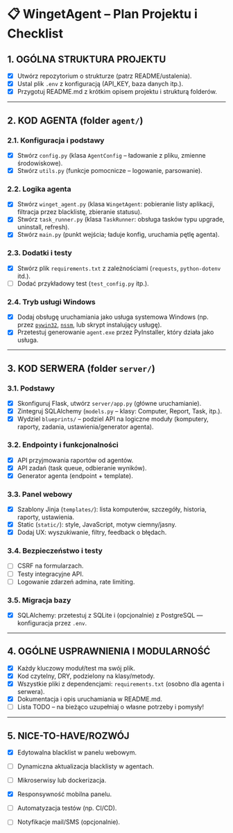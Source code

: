 # 📋 WingetAgent – Plan Projektu i Checklist

## 1. OGÓLNA STRUKTURA PROJEKTU

- [x] Utwórz repozytorium o strukturze (patrz README/ustalenia).
- [x] Ustal plik `.env` z konfiguracją (API_KEY, baza danych itp.).
- [x] Przygotuj README.md z krótkim opisem projektu i strukturą folderów.

---

## 2. KOD AGENTA (folder `agent/`)

### 2.1. Konfiguracja i podstawy
- [x] Stwórz `config.py` (klasa `AgentConfig` – ładowanie z pliku, zmienne środowiskowe).
- [x] Stwórz `utils.py` (funkcje pomocnicze – logowanie, parsowanie).

### 2.2. Logika agenta
- [x] Stwórz `winget_agent.py` (klasa `WingetAgent`: pobieranie listy aplikacji, filtracja przez blacklistę, zbieranie statusu).
- [x] Stwórz `task_runner.py` (klasa `TaskRunner`: obsługa tasków typu upgrade, uninstall, refresh).
- [x] Stwórz `main.py` (punkt wejścia; ładuje konfig, uruchamia pętlę agenta).

### 2.3. Dodatki i testy
- [x] Stwórz plik `requirements.txt` z zależnościami (`requests`, `python-dotenv` itd.).
- [ ] Dodać przykładowy test (`test_config.py` itp.).

### 2.4. Tryb usługi Windows
- [x] Dodaj obsługę uruchamiania jako usługa systemowa Windows (np. przez [`pywin32`](https://pypi.org/project/pywin32/), [`nssm`](https://nssm.cc/), lub skrypt instalujący usługę).
- [x] Przetestuj generowanie `agent.exe` przez PyInstaller, który działa jako usługa.

---

## 3. KOD SERWERA (folder `server/`)

### 3.1. Podstawy
- [x] Skonfiguruj Flask, utwórz `server/app.py` (główne uruchamianie).
- [x] Zintegruj SQLAlchemy (`models.py` – klasy: Computer, Report, Task, itp.).
- [x] Wydziel `blueprints/` – podziel API na logiczne moduły (komputery, raporty, zadania, ustawienia/generator agenta).

### 3.2. Endpointy i funkcjonalności
- [x] API przyjmowania raportów od agentów.
- [x] API zadań (task queue, odbieranie wyników).
- [x] Generator agenta (endpoint + template).

### 3.3. Panel webowy
- [x] Szablony Jinja (`templates/`): lista komputerów, szczegóły, historia, raporty, ustawienia.
- [x] Static (`static/`): style, JavaScript, motyw ciemny/jasny.
- [x] Dodaj UX: wyszukiwanie, filtry, feedback o błędach.

### 3.4. Bezpieczeństwo i testy
- [ ] CSRF na formularzach.
- [ ] Testy integracyjne API.
- [ ] Logowanie zdarzeń admina, rate limiting.

### 3.5. Migracja bazy
- [x] SQLAlchemy: przetestuj z SQLite i (opcjonalnie) z PostgreSQL — konfiguracja przez `.env`.

---

## 4. OGÓLNE USPRAWNIENIA I MODULARNOŚĆ

- [x] Każdy kluczowy moduł/test ma swój plik.
- [x] Kod czytelny, DRY, podzielony na klasy/metody.
- [x] Wszystkie pliki z dependencjami: `requirements.txt` (osobno dla agenta i serwera).
- [x] Dokumentacja i opis uruchamiania w README.md.
- [ ] Lista TODO – na bieżąco uzupełniaj o własne potrzeby i pomysły!

---

## 5. NICE-TO-HAVE/ROZWÓJ

- [x] Edytowalna blacklist w panelu webowym.
- [ ] Dynamiczna aktualizacja blacklisty w agentach.
- [ ] Mikroserwisy lub dockerizacja.
- [x] Responsywność mobilna panelu.
- [ ] Automatyzacja testów (np. CI/CD).
- [ ] Notyfikacje mail/SMS (opcjonalnie).

